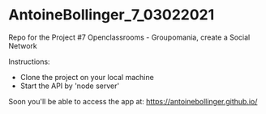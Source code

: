 # AntoineBollinger_7_03022021
Repo for the Project #7 Openclassrooms - Groupomania, create a Social Network

Instructions:
- Clone the project on your local machine
- Start the API by 'node server'

Soon you'll be able to access the app at:
https://antoinebollinger.github.io/